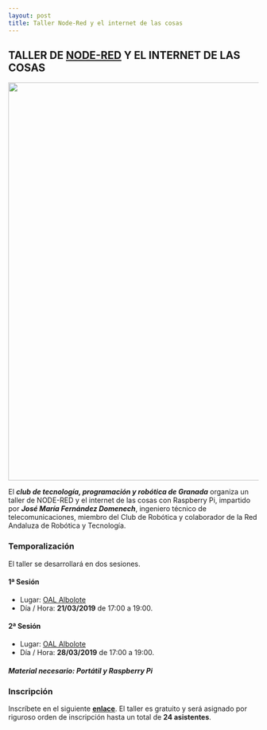 ```yaml
---
layout: post
title: Taller Node-Red y el internet de las cosas
---
```

## TALLER DE [NODE-RED](https://nodered.org/) Y EL INTERNET DE LAS COSAS ##

<img src="http://clubroboticagranada.github.io/images/node-red.png" width="800" />

El ***club de tecnología, programación y robótica de Granada*** organiza un taller de NODE-RED y el internet de las cosas con Raspberry Pi, impartido por ***José María Fernández Domenech***, ingeniero técnico de telecomunicaciones, miembro del Club de Robótica y colaborador de la Red Andaluza de Robótica y Tecnología.



### Temporalización ###
El taller se desarrollará en dos sesiones.
#### 1ª Sesión ####
* Lugar: [OAL Albolote](https://goo.gl/maps/apqiUdvcC9s)
* Día / Hora: **21/03/2019** de 17:00 a 19:00.


#### 2ª Sesión ####
* Lugar: [OAL Albolote](https://goo.gl/maps/apqiUdvcC9s)
* Día / Hora: **28/03/2019** de 17:00 a 19:00.


##### Material necesario: Portátil y Raspberry Pi #####

### Inscripción ###
Inscríbete en el siguiente [**enlace**](https://goo.gl/forms/RdhQToNnuL09rjFz2). El taller es gratuito y será asignado por riguroso orden de inscripción hasta un total de **24 asistentes**.
